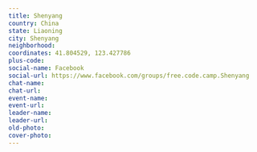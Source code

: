 ```yaml
---
title: Shenyang
country: China
state: Liaoning
city: Shenyang
neighborhood: 
coordinates: 41.804529, 123.427786
plus-code:
social-name: Facebook
social-url: https://www.facebook.com/groups/free.code.camp.Shenyang
chat-name:
chat-url:
event-name:
event-url:
leader-name:
leader-url:
old-photo: 
cover-photo:
---
```

